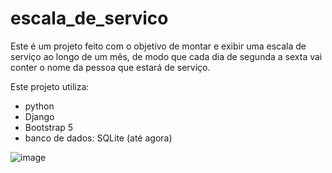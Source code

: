 # escala_de_servico
Este é um projeto feito com o objetivo de montar e exibir uma escala de serviço ao longo de um mês, de modo que cada dia de segunda a sexta vai conter o nome da pessoa que estará de serviço.

Este projeto utiliza:
- python
- Django
- Bootstrap 5
- banco de dados: SQLite (até agora)


![image](https://github.com/user-attachments/assets/cbdefee4-9eaf-448a-9a78-06acce0254c7)
